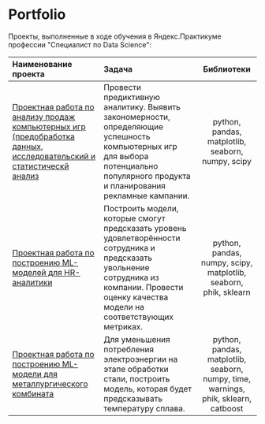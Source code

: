 # Portfolio

Проекты, выполненные в ходе обучения в Яндекс.Практикуме профессии "Специалист по Data Science":


|Наименование проекта   | Задача                 | Библиотеки                  |
| :-------------------- | :--------------------  |:---------------------------:|
| [Проектная работа по анализу продаж компьютерных игр (предобработка данных, исследовательский и статистическй анализ](https://github.com/JuliaSmola/Portfolio/tree/main/Project_Games)|Провести предиктивную аналитику. Выявить закономерности, определяющие успешность компьютерных игр для выбора потенциально популярного продукта и планирования рекламные кампании.|python, pandas, matplotlib, seaborn, numpy, scipy|
| [Проектная работа по построению ML-моделей для HR-аналитики](https://github.com/JuliaSmola/Portfolio/tree/main/Project_HR) | Построить модели, которые смогут предсказать уровень удовлетворённости сотрудника и предсказать увольнение сотрудника из компании. Провести оценку качества модели на соответствующих метриках. | python, pandas, numpy, scipy, matplotlib, seaborn, phik, sklearn|
|[Проектная работа по построению ML-модели для металлургического комбината](https://github.com/JuliaSmola/Portfolio/tree/main/Project_Steel_processing)|Для уменьшения потребления электроэнергии на этапе обработки стали, построить модель, которая будет предсказывать температуру сплава.|python, pandas, matplotlib, seaborn, numpy, time, warnings, phik, sklearn, catboost|

